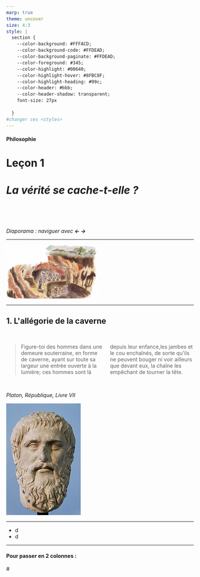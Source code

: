 ```yaml
---
marp: true
theme: uncover
size: 4:3
style: |
  section {
    --color-background: #FFFACD;
    --color-background-code: #FFDEAD;
    --color-background-paginate: #FFDEAD;
    --color-foreground: #345;
    --color-highlight: #00640;
    --color-highlight-hover: #8FBC8F;
    --color-highlight-heading: #99c;
    --color-header: #bbb;
    --color-header-shadow: transparent;
    font-size: 27px
    
  }
#changer ces <styles>
---
```


<style scoped>
  {text-align: center;}
</style>

<!--
_backgroundColor: #556B2F
_color: #F5FFFA
-->

#### Philosophie  <!-- fit -->
# Leçon 1 
# *La vérité se cache-t-elle ?*

<br>

<br>

<br>

*Diaporama : naviguer avec **← →***


---

![bg](../../assets/img/caverne-harambat.jpeg)

---

<!-- paginate: true -->

<style>
  {text-align: left;}
</style>

## 1. L'allégorie de la caverne

<br>

> Figure-toi des hommes dans une demeure souterraine, en forme de caverne, ayant sur toute sa largeur une entrée ouverte à la lumière; ces hommes sont là depuis leur enfance,les jambes et le cou enchaînés, de sorte qu'ils ne peuvent bouger ni voir ailleurs que devant eux, la chaîne les empêchant de tourner la tête.

<br>


*Platon, République, Livre VII*

![bg left:30% w:300](../../assets/img/platon.jpeg)


---

- d
- d

---

#### Pour passer en 2 colonnes :

#<style>
p { columns: 2; }
</style>